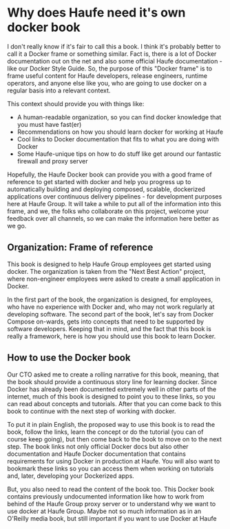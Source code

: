 
# Why does Haufe need it's own docker book

I don't really know if it's fair to call this a book. I think it's probably better to call it a Docker frame or  something similar. Fact is, there is a lot of Docker documentation out on the net and also some official Haufe documentation - like our Docker Style Guide. So, the purpose of this "Docker frame" is to frame useful content for Haufe developers, release engineers, runtime operators, and anyone else like you, who are going to use docker on a regular basis into a relevant context. 

This context should provide you with things like: 
* A human-readable organization, so you can find docker knowledge that you must have fast(er)
* Recommendations on how you should learn docker for working at Haufe
* Cool links to Docker documentation that fits to what you are doing with Docker
* Some Haufe-unique tips on how to do stuff like get around our fantastic firewall and proxy server

Hopefully, the Haufe Docker book can provide you with a good frame of reference to get started with docker and help you progress up to automatically building and deploying composed, scalable, dockerized applications over continuous delivery pipelines - for development purposes here at Haufe Group. It will take a while to put all of the information into this frame, and we, the folks who collaborate on this project, welcome your feedback over all channels, so we can make the information here better as we go. 


## Organization: Frame of reference
This book is designed to help Haufe Group employees get started using docker. The organization is taken from the "Next Best Action" project, where non-engineer employees were asked to create a small application in Docker. 

In the first part of the book, the organization is designed, for employees, who have no experience with Docker and, who may not work regularly at developing software. The second part of the book, let's say from Docker Compose on-wards, gets into concepts that need to be supported by software developers. Keeping that in mind, and the fact that this book is really a framework, here is how you should use this book to learn Docker.


## How to use the Docker book
Our CTO asked me to create a rolling narrative for this book, meaning, that the book should provide a continuous story line for learning docker. Since Docker has already been documented extremely well in other parts of the internet, much of this book is designed to point you to these links, so you can read about concepts and tutorials. After that you can come back to this book to continue with the next step of working with docker. 

To put it in plain English, the proposed way to use this book is to read the book, follow the links, learn the concept or do the tutorial (you can of course keep going), but then come back to the book to move on to the next step. The book links not only official Docker docs but also other documentation and Haufe Docker documentation that contains requirements for using Docker in production at Haufe. You will also want to bookmark these links so you can access them when working on tutorials and, later, developing your Dockerized apps.

But, you also need to read the content of the book too. This Docker book contains previously undocumented information like how to work from behind of the Haufe Group proxy server or to understand why we want to use docker at Haufe Group. Maybe not so much information as in an O'Reilly media book, but still important if you want to use Docker at Haufe

















